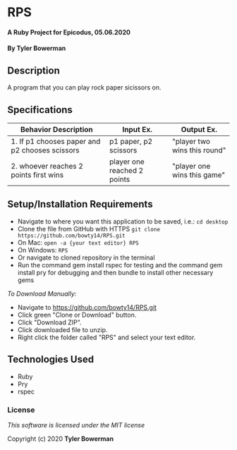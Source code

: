 #  RPS

#### A Ruby Project for Epicodus, 05.06.2020

#### By **Tyler Bowerman**

## Description
 A program that you can play rock paper sicissors on. 


## Specifications

|   Behavior Description   |  Input Ex.   |        Output Ex.        |
|------------------------------|--------------|--------------------------|
| 1. If p1 chooses paper and p2 chooses scissors| p1 paper, p2 scissors | "player two wins this round"|
| 2. whoever reaches 2 points first wins| player one reached 2 points | "player one wins this game"|



## Setup/Installation Requirements

* Navigate to where you want this application to be saved, i.e.:
```cd desktop```
* Clone the file from GitHub with HTTPS
```git clone https://github.com/bowty14/RPS.git```
* On Mac: ```open -a {your text editor} RPS```
* On Windows: ```RPS```
* Or navigate to cloned repository in the terminal
* Run the command gem install rspec for testing and the command gem install pry for debugging and then bundle to install other necessary gems

_To Download Manually:_
* Navigate to https://github.com/bowty14/RPS.git
* Click green "Clone or Download" button.
* Click "Download ZIP".
* Click downloaded file to unzip.
* Right click the folder called "RPS" and select your text editor.

## Technologies Used

* Ruby
* Pry
* rspec


### License

*This software is licensed under the MIT license*

Copyright (c) 2020 **Tyler Bowerman**
